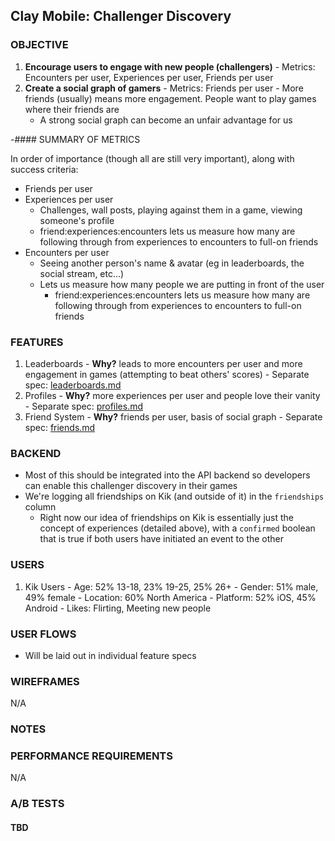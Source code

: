 ## Clay Mobile: Challenger Discovery

### OBJECTIVE

  1. **Encourage users to engage with new people (challengers)**
    - Metrics: Encounters per user, Experiences per user, Friends per user
  2. **Create a social graph of gamers**
    - Metrics: Friends per user
    - More friends (usually) means more engagement. People want to play games where their friends are
      - A strong social graph can become an unfair advantage for us

-#### SUMMARY OF METRICS

In order of importance (though all are still very important), along with success criteria:
  - Friends per user
  - Experiences per user
    - Challenges, wall posts, playing against them in a game, viewing someone's profile
    - friend:experiences:encounters lets us measure how many are following through from experiences to encounters to full-on friends
  - Encounters per user
    - Seeing another person's name & avatar (eg in leaderboards, the social stream, etc...)
    - Lets us measure how many people we are putting in front of the user
      - friend:experiences:encounters lets us measure how many are following through from experiences to encounters to full-on friends

### FEATURES

  1. Leaderboards
    - **Why?** leads to more encounters per user and more engagement in games (attempting to beat others' scores)
    - Separate spec: [leaderboards.md](leaderboards.md)
  2. Profiles
    - **Why?** more experiences per user and people love their vanity
    - Separate spec: [profiles.md](profiles.md)
  3. Friend System
    - **Why?** friends per user, basis of social graph
    - Separate spec: [friends.md](friends.md)

### BACKEND

  - Most of this should be integrated into the API backend so developers can enable this challenger discovery in their games
  - We're logging all friendships on Kik (and outside of it) in the `friendships` column
    - Right now our idea of friendships on Kik is essentially just the concept of experiences (detailed above), with a `confirmed` boolean that is true if both users have initiated an event to the other

### USERS

  1. Kik Users
    - Age: 52% 13-18, 23% 19-25, 25% 26+
    - Gender: 51% male, 49% female
    - Location: 60% North America
    - Platform: 52% iOS, 45% Android
    - Likes: Flirting, Meeting new people

### USER FLOWS

  - Will be laid out in individual feature specs

### WIREFRAMES
N/A

### NOTES

### PERFORMANCE REQUIREMENTS
N/A

### A/B TESTS

#### TBD
